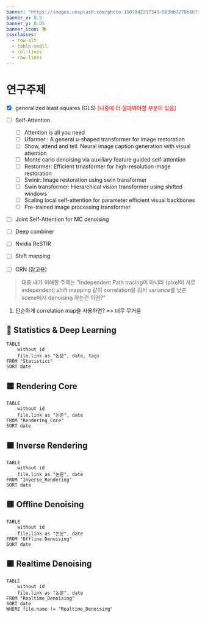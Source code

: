```yaml
---
banner: "https://images.unsplash.com/photo-1507842217343-583bb7270b66?ixlib=rb-1.2.1&ixid=MnwxMjA3fDB8MHxwaG90by1wYWdlfHx8fGVufDB8fHx8&auto=format&fit=crop&w=2790&q=80"
banner_x: 0.5
banner_y: 0.05
banner_icon: 📚
cssclasses:
  - row-alt
  - table-small
  - col-lines
  - row-lines
---
```

# 연구주제

- [x] generalized least squares (GLS) <font color="#ff0000">[나중에 더 살펴봐야할 부분이 있음]</font>
- [ ] Self-Attention
	- [ ] Attention is all you need
	- [ ] Uformer : A general u-shaped transformer for image restoration
	- [ ] Show, attend and tell: Neural image caption generation with visual attention
	- [ ] Monte carlo denoising via auxiliary feature guided self-attention
	- [ ] Restormer: Efficient trnasformer for high-resolution image restoration
	- [ ] Swinir: Image restoration using swin transformer
	- [ ] Swin transformer: Hierarchical vision transformer using shifted windows
	- [ ] Scaling local self-attention for parameter efficient visual backbones
	- [ ] Pre-trained image processing transformer
- [ ] Joint Self-Attention for MC denoising
- [ ] Deep combiner
- [ ] Nvidia ReSTIR
- [ ] Shift mapping
- [ ] CRN (참고용)


> 대충 내가 이해한 주제는
> "Independent Path tracing이 아니라 (pixel이 서로 independent) shift mapping 같이 correlation을 줘서 variance를 낮춘 scene에서 denoising 하는건 어떰?"

1. 단순하게 correlation map을 사용하면? => 너무 무거움


## 🎯 Statistics & Deep Learning
```dataview
TABLE 
	without id
	file.link as "논문", date, tags
FROM "Statistics"
SORT date
```

## 🟦 Rendering Core

```dataview
TABLE 
	without id
	file.link as "논문", date
FROM "Rendering_Core"
SORT date
```

## 🟧 Inverse Rendering
```dataview
TABLE 
	without id
	file.link as "논문", date
FROM "Inverse_Rendering"
SORT date
```

## 🟨 Offline Denoising
```dataview
TABLE 
	without id
	file.link as "논문", date
FROM "Offline Denoising"
SORT date
```


## 🟩 Realtime Denoising
```dataview
TABLE 
	without id
	file.link as "논문", date
FROM "Realtime_Denoising"
SORT date
WHERE file.name != "Realtime_Denoising"
```

